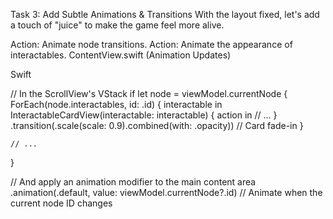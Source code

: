 Task 3: Add Subtle Animations & Transitions
With the layout fixed, let's add a touch of "juice" to make the game feel more alive.

Action: Animate node transitions.
Action: Animate the appearance of interactables.
ContentView.swift (Animation Updates)

Swift

// In the ScrollView's VStack
if let node = viewModel.currentNode {
    ForEach(node.interactables, id: \.id) { interactable in
        InteractableCardView(interactable: interactable) { action in
            // ...
        }
        .transition(.scale(scale: 0.9).combined(with: .opacity)) // Card fade-in
    }
    
    // ...
}

// And apply an animation modifier to the main content area
.animation(.default, value: viewModel.currentNode?.id) // Animate when the current node ID changes